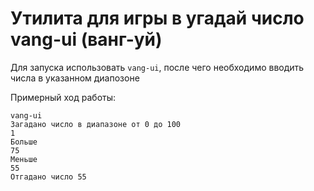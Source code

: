 # Утилита для игры в угадай число vang-ui (ванг-уй)
 
Для запуска использовать `vang-ui`, после чего необходимо вводить числа в указанном диапозоне

Примерный ход работы:
```
vang-ui
Загадано число в диапазоне от 0 до 100
1
Больше
75
Меньше
55
Отгадано число 55
```